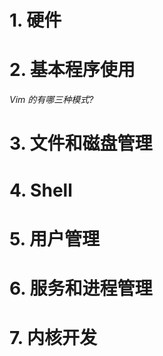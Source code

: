 # 1. 硬件


# 2. 基本程序使用

_Vim 的有哪三种模式?_

# 3. 文件和磁盘管理

# 4. Shell

# 5. 用户管理

# 6. 服务和进程管理

# 7. 内核开发
